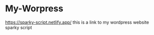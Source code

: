 # My-Worpress
https://sparky-script.netlify.app/ this is a link to my wordpress website sparky script
